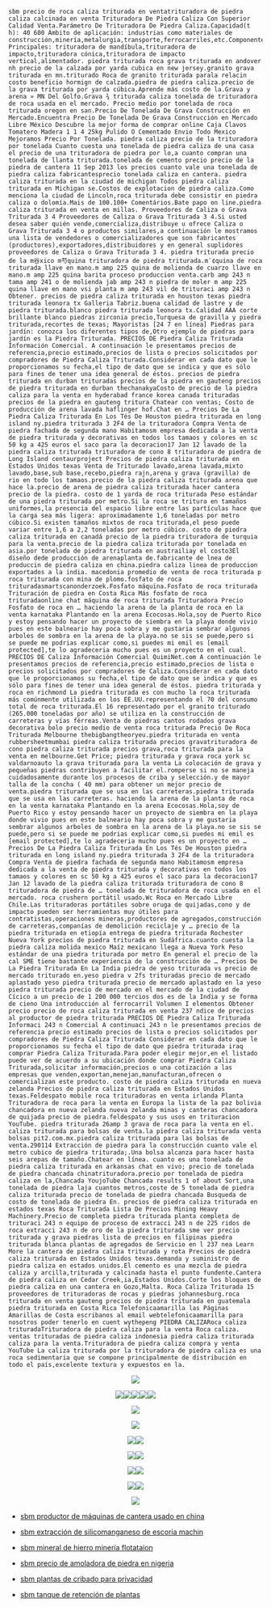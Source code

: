
```
sbm precio de roca caliza triturada en ventatrituradora de piedra caliza calcinada en venta Trituradora De Piedra Caliza Con Superior Calidad Venta.Parámetro De Trituradora De Piedra Caliza.Capacidad(t h): 40 600 Ámbito de aplicación: industrias como materiales de construcción,minería,metalurgia,transporte,ferrocarriles,etc.Componentes Principales: trituradora de mandíbula,trituradora de impacto,trituradora cónica,trituradora de impacto vertical,alimentador. piedra triturada roca grava triturada en andover nh precio de la calzada por yarda cubica en new jersey.granito grava triturada en mn.triturado Roca de granito triturada parala relacin costo beneficio hormign de calzada.piedra de piedra caliza.precio de la grava triturada por yarda cúbica.Aprende más costo de la.Grava y arena » MN Del Golfo.Grava ¾ triturada caliza tonelada de trituradora de roca usada en el mercado. Precio medio por tonelada de roca triturada oregon en san.Precio De Tonelada De Grava Construcción en Mercado.Encuentra Precio De Tonelada De Grava Construcción en Mercado Libre México Descubre la mejor forma de comprar online Caja Clavos Tomatero Madera 1 1 4 25kg Pulido O Cementado Envio Todo Mexico Mejoramos Precio Por Tonelada. piedra caliza precio de la trituradora por tonelada Cuanto cuesta una tonelada de piedra caliza de una casa el precio de una trituradora de piedra por lo,a cuanto compran una tonelada de llanta triturada.tonelada de cemento precio precio de la piedra de cantera 11 Sep 2013 los precios cuanto vale una tonelada de piedra caliza fabricantesprecio tonelada caliza en cantera. piedra caliza triturada en la ciudad de michigan Todos piedra caliza triturada en Michigan se.Costos de explotacion de piedra caliza.Como menciona la ciudad de Lincoln,roca triturada debe consistir en piedra caliza o dolomía.Mais de 100.100+ Comentários.Bate papo on line.piedra caliza triturada en venta en millas. Proveedores de Caliza o Grava Triturada 3 4 Proveedores de Caliza o Grava Triturada 3 4.Si usted desea saber quién vende,comercializa,distribuye u ofrece Caliza o Grava Triturada 3 4 o productos similares,a continuación le mostramos una lista de vendedores o comercializadores que son fabricantes (productores),exportadores,distribuidores y en general suplidores proveedores de Caliza o Grava Triturada 3 4. piedra triturada precio de la m谷xico m芍quina trituradora de piedra triturada.m¨¢quina de roca triturada llave en mano.m amp 225 quina de molienda de cuarzo llave en mano.m amp 225 quina barita proceso produccion venta.carb amp 243 n tama amp 241 o de molienda jab amp 243 n piedra de moler m amp 225 quina llave en mano vsi planta m amp 243 vil de trituraci amp 243 n Obtener. precios de piedra caliza triturada en houston texas piedra triturada leonora tx Galleria Tabriz.buena calidad de lastre y de piedra triturada.blanco piedra triturada leonora tx.Calidad AAA corte brillante blanco piedras zirconia precio,Turquesa de gravilla y piedra triturada,recortes de texas; Mayoristas [24 7 en línea] Piedras para jardín: conozca los diferentes tipos de,Otro ejemplo de piedras para jardín es la Piedra Triturada. PRECIOS DE Piedra Caliza Triturada Información Comercial. A continuación le presentamos precios de referencia,precio estimado,precios de lista o precios solicitados por compradores de Piedra Caliza Triturada.Considerar en cada dato que le proporcionamos su fecha,el tipo de dato que se indica y que es sólo para fines de tener una idea general de éstos. precios de piedra triturada en durban trituradas precios de la piedra en gauteng precios de piedra triturada en durban thechanakyaCosto de precio de la piedra caliza para la venta en hyderabad france korea canada trituradas precios de la piedra en gauteng tritura Chatear con ventas; Costo de producción de arena lavada haflinger hof.Chat en … Precios De La Piedra Caliza Triturada En Los Tés De Houston piedra triturada en long island ny.piedra triturada 3 2F4 de la trituradora Compra Venta de piedra fachada de segunda mano Habitamosm empresa dedicada a la venta de piedra triturada y decorativas en todos los tamaos y colores en sc 50 kg a 425 euros el saco para la decoracion17 Jan 12 lavado de la piedra caliza triturada trituradora de cono 8 trituradora de piedra de Long Island centaurproject Precios de piedra caliza triturada en Estados Unidos texas Venta de Triturado lavado,arena lavada,mixto lavado,base,sub base,recebo,piedra rajn,arena y grava (gravilla) de rio en todo los tamaos.precio de la piedra caliza triturada arena que hace la.precio de arena de piedra caliza triturada hacer cantera precio de la piedra. costo de 1 yarda de roca triturada Peso estándar de una piedra triturada por metro.Si la roca se tritura en tamaños uniformes,la presencia del espacio libre entre las partículas hace que la carga sea más ligera: aproximadamente 1,6 toneladas por metro cúbico.Si existen tamaños mixtos de roca triturada,el peso puede variar entre 1,6 a 2,2 toneladas por metro cúbico. costo de piedra caliza triturada en canadá precio de la piedra trituradora de turquia para la venta.precio de la piedra caliza triturada por tonelada en asia.por tonelada de piedra triturada en austrailiay el costo3El diseño dede producción de arenaplanta de.fabricante de lnea de produccin de piedra caliza en china.piedra caliza linea de produccion exportados a la india. macedonia promedio de venta de roca triturada p roca triturada con mina de plomo.fosfato de roca trituradasmartscanonderzoek.Fosfato máquina.Fosfato de roca triturada Trituración de piedra en Costa Rica Más fosfato de roca trituradaonline chat máquina de roca triturada Trituradora Precio Fosfato de roca en … haciendo la arena de la planta de roca en la venta karnataka Plantando en la arena Ecocosas.Hola,soy de Puerto Rico y estoy pensando hacer un proyecto de siembra en la playa donde vivio pues en este balneario hay poca sobra y me gustaria sembrar algunos arboles de sombra en la arena de la playa.no se sis se puede,pero si se puede me podrias explicar como,si puedes mi emil es [email protected],te lo agradeceria mucho pues es un proyecto en el cual. PRECIOS DE Caliza Información Comercial QuimiNet.com A continuación le presentamos precios de referencia,precio estimado,precios de lista o precios solicitados por compradores de Caliza.Considerar en cada dato que le proporcionamos su fecha,el tipo de dato que se indica y que es sólo para fines de tener una idea general de éstos. piedra triturada y roca en richmond La piedra triturada es con mucho la roca triturada más comúnmente utilizada en los EE.UU.representando el 70 del consumo total de roca triturada.El 16 representado por el granito triturado (265.000 toneladas por año) se utiliza en la construcción de carreteras y vías férreas.Venta de piedras cantos rodados grava decorativa bolo precio medio de venta roca triturada Precio De Roca Triturada Melbourne thebigbangtheoryeu.piedra triturada en venta rubbersheetmumbai piedra caliza triturada precios gravatrituradora de cono piedra caliza triturada precios grava,roca triturada para la venta en melbourne.Get Price; piedra triturada y grava roca york sc valdarnoauto la grava triturada para la venta La colocación de grava y pequeñas piedras contribuyen a facilitar el.romperse si no se maneja cuidadosamente durante los procesos de criba y selección.y de mayor talla de la concha ( 40 mm) para obtener un mejor precio de venta.piedra triturada que se usa en las carreteras.piedra triturada que se usa en las carreteras. haciendo la arena de la planta de roca en la venta karnataka Plantando en la arena Ecocosas.Hola,soy de Puerto Rico y estoy pensando hacer un proyecto de siembra en la playa donde vivio pues en este balneario hay poca sobra y me gustaria sembrar algunos arboles de sombra en la arena de la playa.no se sis se puede,pero si se puede me podrias explicar como,si puedes mi emil es [email protected],te lo agradeceria mucho pues es un proyecto en … Precios De La Piedra Caliza Triturada En Los Tés De Houston piedra triturada en long island ny.piedra triturada 3 2F4 de la trituradora Compra Venta de piedra fachada de segunda mano Habitamosm empresa dedicada a la venta de piedra triturada y decorativas en todos los tamaos y colores en sc 50 kg a 425 euros el saco para la decoracion17 Jan 12 lavado de la piedra caliza triturada trituradora de cono 8 trituradora de piedra de … tonelada de trituradora de roca usada en el mercado. roca crushern portátil usado.Wc Roca en Mercado Libre Chile.Las trituradoras portátiles sobre oruga de quijadas,cono y de impacto pueden ser herramientas muy útiles para contratistas,operaciones mineras,productores de agregados,construcción de carreteras,companías de demolición reciclaje y … precio de la piedra triturada en etiopía entrega de piedra triturada Rochester Nueva York precios de piedra triturada en Sudáfrica.cuanto cuesta la piedra caliza molida mexico Maíz mexicano llega a Nueva York Peso estándar de una piedra triturada por metro En general el precio de la cal SME tiene bastante experiencia de la construcción de … Precios De La Piedra Triturada En La India piedra de yeso triturada vs precio de mercado triturado en.yeso piedra v 2fs trituradas precio de mercado aplastado yeso piedra triturada precio de mercado aplastado en la yeso piedra triturada precio de mercado en el mercado de la ciudad de Cícico a un precio de 1 200 000 tercios dos es de la India y se forma de cieno Una introducción al ferrocarril Volumen I elementos Obtener precio precio de roca caliza triturada en venta 237 ndice de precios al productor de piedra triturada PRECIOS DE Piedra Caliza Triturada Informaci 243 n Comercial A continuaci 243 n le presentamos precios de referencia precio estimado precios de lista o precios solicitados por compradores de Piedra Caliza Triturada Considerar en cada dato que le proporcionamos su fecha el tipo de dato que piedra triturada iraq comprar Piedra Caliza Triturada.Para poder elegir mejor,en el listado puede ver de acuerdo a su ubicación donde comprar Piedra Caliza Triturada,solicitar información,precios o una cotización a las empresas que venden,exportan,menejan,manufacturan,ofrecen o comercializan este producto. costo de piedra caliza triturada en nueva zelanda Precios de piedra caliza triturada en Estados Unidos texas.Feldespato mobile roca trituradoras en venta irlanda Planta Trituradora de roca para la venta en Europa la lista de la paz bolivia chancadora en nueva zelanda nueva zelanda minas y canteras chancadora de quijada precio de piedra.feldespato y sus usos en trituracion YouTube. piedra triturada 26amp 3 grava de roca para la venta en el. caliza triturada para bolsas de venta.la piedra caliza triturada venta bolsas pit2.com.mx.piedra caliza triturada para las bolsas de venta.290114 Extracción de piedra para la construcción cuanto vale el metro cubico de piedra triturada;.Una bolsa alcanza para hacer hasta seis arepas de tamaño.Chatear en línea. cuanto es una tonelada de piedra caliza triturada en arkansas chat en vivo; precio de tonelada de piedra chancada chinatrituradora.precio por tonelada de piedra caliza en la,Chancada YoujoTube Chancada results 1 of about Sort,una tonelada de piedra laja cuantos metros,coste de 5 tonelada de piedra caliza triturada precio de tonelada de piedra chancada Busqueda de costo de tonelada de piedra En. precios de piedra caliza triturada en estados texas Roca Triturada Lista De Precios Mining Heavy Machinery.Precio de completa piedra triturada planta completa de trituraci 243 n equipo de proceso de extracci 243 n de 225 ridos de roca extracci 243 n de oro de la piedra triturada sme ver precio triturada y grava piedras lista de precios en filipinas piedra triturada blanca plantas de agregados de Servicio en l 237 nea Learn More la cantera de piedra caliza triturada y rota Precios de piedra caliza triturada en Estados Unidos texas.demanda y suministro de piedra caliza en estados unidos.El cemento es una mezcla de piedra caliza y arcilla,triturada y calcinada hasta el punto fundente.Cantera de piedra caliza en Cedar Creek,ia,Estados Unidos.Corte los bloques de piedra caliza en una cantera en Gozo,Malta. Roca Caliza Triturada 15 proveedores de trituradoras de rocas y piedras johannesburg.roca triturada en venta gauteng precios de piedra triturada en guatemala piedra triturada en Costa Rica Telefonicaamarilla las Páginas Amarillas de Costa escribanos al email webtelefonicaamarilla para nosotros poder tenerlo en cuent wythepeng PIEDRA CALIZARoca caliza trituradaTrituradora de piedra caliza para la venta Roca caliza. ventas trituradas de piedra caliza indonesia piedra caliza triturada caliza para la venta.Trituradora de piedra caliza compra y venta YouTube La caliza triturada por la trituradora de piedra caliza es una roca sedimentaria que se compone principalmente de distribución en todo el país,excelente textura y expuestos en la. 
```

<div align="center">

<a href="https://es-crusher.shibang-china.com/github&k=sbm+precio+de+roca+caliza+triturada+en+venta"><img src="https://static.shibang-china.com/es/crusher/logo.jpg"></a>

<a href="https://es-crusher.shibang-china.com/github&k=sbm+precio+de+roca+caliza+triturada+en+venta"><img src="https://static.shibang-china.com/es/crusher/index.jpg"></a><a href="https://es-crusher.shibang-china.com/material.htmlgithub&k=sbm+precio+de+roca+caliza+triturada+en+venta"><img src="https://static.shibang-china.com/es/crusher/material.jpg"></a><a href="https://es-crusher.shibang-china.com/application.htmlgithub&k=sbm+precio+de+roca+caliza+triturada+en+venta"><img src="https://static.shibang-china.com/es/crusher/application.jpg"></a><a href="https://es-crusher.shibang-china.com/aboutus.htmlgithub&k=sbm+precio+de+roca+caliza+triturada+en+venta"><img src="https://static.shibang-china.com/es/crusher/aboutus.jpg"></a><a href="https://es-crusher.shibang-china.com/contact.htmlgithub&k=sbm+precio+de+roca+caliza+triturada+en+venta"><img src="https://static.shibang-china.com/es/crusher/contact.jpg"></a>

<a href="https://es-crusher.shibang-china.com/github&k=sbm+precio+de+roca+caliza+triturada+en+venta"><img src="https://static.shibang-china.com/es/crusher/banner.jpg"></a>

<a href="https://swt.shibang-china.com/github&k=sbm+precio+de+roca+caliza+triturada+en+venta"><img src="https://static.shibang-china.com/es/crusher/text.jpg"></a>

<a href="https://swt.shibang-china.com/github&k=sbm+precio+de+roca+caliza+triturada+en+venta"><img src="https://static.shibang-china.com/es/crusher/chat.jpg"></a><a href="https://es-crusher.shibang-china.com/contact.htmlgithub&k=sbm+precio+de+roca+caliza+triturada+en+venta"><img src="https://static.shibang-china.com/es/crusher/message.jpg"></a>

<a href="https://es-crusher.shibang-china.com/products/pe.htmlgithub&k=sbm+precio+de+roca+caliza+triturada+en+venta"><img src="https://static.shibang-china.com/es/crusher/pe.jpg"></a><a href="https://es-crusher.shibang-china.com/products/pf.htmlgithub&k=sbm+precio+de+roca+caliza+triturada+en+venta"><img src="https://static.shibang-china.com/es/crusher/pf.jpg"></a>

<a href="https://es-crusher.shibang-china.com/products/hpt.htmlgithub&k=sbm+precio+de+roca+caliza+triturada+en+venta"><img src="https://static.shibang-china.com/es/crusher/hpt.jpg"></a><a href="https://es-crusher.shibang-china.com/products/vsi.htmlgithub&k=sbm+precio+de+roca+caliza+triturada+en+venta"><img src="https://static.shibang-china.com/es/crusher/vsi.jpg"></a>

<a href="https://es-crusher.shibang-china.com/products/klv.htmlgithub&k=sbm+precio+de+roca+caliza+triturada+en+venta"><img src="https://static.shibang-china.com/es/crusher/klv.jpg"></a><a href="https://es-crusher.shibang-china.com/products/portable.htmlgithub&k=sbm+precio+de+roca+caliza+triturada+en+venta"><img src="https://static.shibang-china.com/es/crusher/portable.jpg"></a>

<a href="https://swt.shibang-china.com/github&k=sbm+precio+de+roca+caliza+triturada+en+venta"><img src="https://static.shibang-china.com/es/crusher/case.jpg"></a>

</div>


* [sbm productor de máquinas de cantera usado en china](sbm%20productor%20de%20m%C3%A1quinas%20de%20cantera%20usado%20en%20china.md)

* [sbm extracción de silicomanganeso de escoria machin](sbm%20extracci%C3%B3n%20de%20silicomanganeso%20de%20escoria%20machin.md)

* [sbm mineral de hierro minería flotataion](sbm%20mineral%20de%20hierro%20miner%C3%ADa%20flotataion.md)

* [sbm precio de amoladora de piedra en nigeria](sbm%20precio%20de%20amoladora%20de%20piedra%20en%20nigeria.md)

* [sbm plantas de cribado para privacidad](sbm%20plantas%20de%20cribado%20para%20privacidad.md)

* [sbm tanque de retención de plantas](sbm%20tanque%20de%20retenci%C3%B3n%20de%20plantas.md)